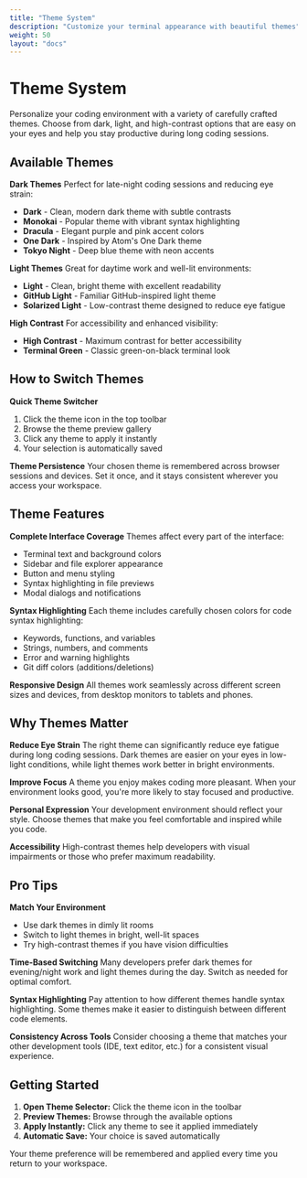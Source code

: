 ```yaml
---
title: "Theme System"
description: "Customize your terminal appearance with beautiful themes"
weight: 50
layout: "docs"
---
```


# Theme System

Personalize your coding environment with a variety of carefully crafted themes. Choose from dark, light, and high-contrast options that are easy on your eyes and help you stay productive during long coding sessions.

## Available Themes

**Dark Themes**
Perfect for late-night coding sessions and reducing eye strain:
- **Dark** - Clean, modern dark theme with subtle contrasts
- **Monokai** - Popular theme with vibrant syntax highlighting
- **Dracula** - Elegant purple and pink accent colors
- **One Dark** - Inspired by Atom's One Dark theme
- **Tokyo Night** - Deep blue theme with neon accents

**Light Themes**
Great for daytime work and well-lit environments:
- **Light** - Clean, bright theme with excellent readability
- **GitHub Light** - Familiar GitHub-inspired light theme
- **Solarized Light** - Low-contrast theme designed to reduce eye fatigue

**High Contrast**
For accessibility and enhanced visibility:
- **High Contrast** - Maximum contrast for better accessibility
- **Terminal Green** - Classic green-on-black terminal look

## How to Switch Themes

**Quick Theme Switcher**
1. Click the theme icon in the top toolbar
2. Browse the theme preview gallery
3. Click any theme to apply it instantly
4. Your selection is automatically saved

**Theme Persistence**
Your chosen theme is remembered across browser sessions and devices. Set it once, and it stays consistent wherever you access your workspace.

## Theme Features

**Complete Interface Coverage**
Themes affect every part of the interface:
- Terminal text and background colors
- Sidebar and file explorer appearance
- Button and menu styling
- Syntax highlighting in file previews
- Modal dialogs and notifications

**Syntax Highlighting**
Each theme includes carefully chosen colors for code syntax highlighting:
- Keywords, functions, and variables
- Strings, numbers, and comments
- Error and warning highlights
- Git diff colors (additions/deletions)

**Responsive Design**
All themes work seamlessly across different screen sizes and devices, from desktop monitors to tablets and phones.

## Why Themes Matter

**Reduce Eye Strain**
The right theme can significantly reduce eye fatigue during long coding sessions. Dark themes are easier on your eyes in low-light conditions, while light themes work better in bright environments.

**Improve Focus**
A theme you enjoy makes coding more pleasant. When your environment looks good, you're more likely to stay focused and productive.

**Personal Expression**
Your development environment should reflect your style. Choose themes that make you feel comfortable and inspired while you code.

**Accessibility**
High-contrast themes help developers with visual impairments or those who prefer maximum readability.

## Pro Tips

**Match Your Environment**
- Use dark themes in dimly lit rooms
- Switch to light themes in bright, well-lit spaces
- Try high-contrast themes if you have vision difficulties

**Time-Based Switching**
Many developers prefer dark themes for evening/night work and light themes during the day. Switch as needed for optimal comfort.

**Syntax Highlighting**
Pay attention to how different themes handle syntax highlighting. Some themes make it easier to distinguish between different code elements.

**Consistency Across Tools**
Consider choosing a theme that matches your other development tools (IDE, text editor, etc.) for a consistent visual experience.

## Getting Started

1. **Open Theme Selector:** Click the theme icon in the toolbar
2. **Preview Themes:** Browse through the available options
3. **Apply Instantly:** Click any theme to see it applied immediately
4. **Automatic Save:** Your choice is saved automatically

Your theme preference will be remembered and applied every time you return to your workspace.